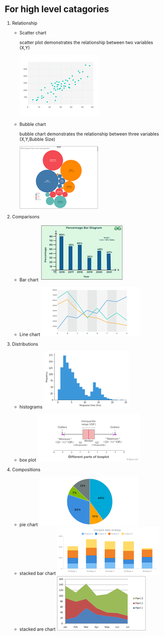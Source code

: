 # For high level catagories

1. Relationship

    - Scatter chart

        scatter plot demonstrates the relationship between two variables (X,Y)

        ![pie chart](scatter.png)

    - Bubble chart

        bubble chart demonstrates the relationship between three variables (X,Y,Bubble Size)

        ![pie chart](bubble.png)

2. Comparisons

    - Bar chart
        ![pie chart](bar.jpg)

    - Line chart
        ![line chart](line.png)

3. Distributions

    - histograms
        ![histogram](histogram.png)

    - box plot
        ![box plot](box.png)

4. Compositions

    - pie chart
        ![pie chart](pie.png)
    - stacked bar chart
        ![pie chart](stacked-bar.png)
    - stacked are chart
        ![pie chart](stacked-area.png)
